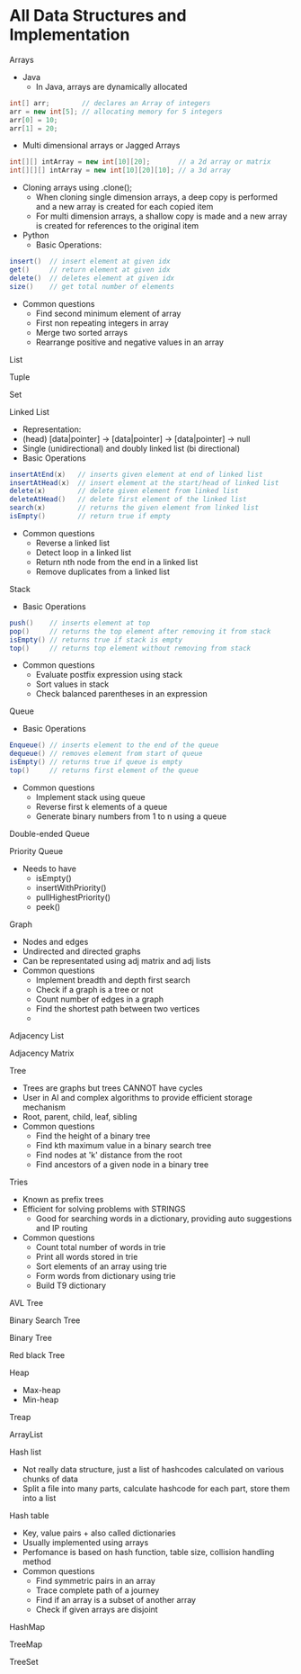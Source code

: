 # All Data Structures and Implementation

Arrays
- Java
  - In Java, arrays are dynamically allocated
``` Java
int[] arr;        // declares an Array of integers
arr = new int[5]; // allocating memory for 5 integers
arr[0] = 10;
arr[1] = 20;
```
  - Multi dimensional arrays or Jagged Arrays
``` Java
int[][] intArray = new int[10][20];       // a 2d array or matrix
int[][][] intArray = new int[10][20][10]; // a 3d array
```
  - Cloning arrays using .clone();
    - When cloning single dimension arrays, a deep copy is performed and a new array is created for each copied item
    - For multi dimension arrays, a shallow copy is made and a new array is created for references to the original item
- Python
  - Basic Operations:
``` Java
insert()  // insert element at given idx
get()     // return element at given idx
delete()  // deletes element at given idx
size()    // get total number of elements
```
- Common questions
  - Find second minimum element of array
  - First non repeating integers in array
  - Merge two sorted arrays
  - Rearrange positive and negative values in an array

List

Tuple 

Set

Linked List
- Representation:
- (head) [data|pointer] -> [data|pointer] -> [data|pointer] -> null
- Single (unidirectional) and doubly linked list (bi directional)
- Basic Operations
``` Java
insertAtEnd(x)   // inserts given element at end of linked list
insertAtHead(x)  // insert element at the start/head of linked list
delete(x)        // delete given element from linked list
deleteAtHead()   // delete first element of the linked list
search(x)        // returns the given element from linked list
isEmpty()        // return true if empty
```
- Common questions
  - Reverse a linked list
  - Detect loop in a linked list
  - Return nth node from the end in a linked list
  - Remove duplicates from a linked list

Stack

- Basic Operations
``` Java
push()    // inserts element at top
pop()     // returns the top element after removing it from stack
isEmpty() // returns true if stack is empty
top()     // returns top element without removing from stack
```
- Common questions
  - Evaluate postfix expression using stack
  - Sort values in stack
  - Check balanced parentheses in an expression

Queue
- Basic Operations
``` Java
Enqueue() // inserts element to the end of the queue
dequeue() // removes element from start of queue
isEmpty() // returns true if queue is empty
top()     // returns first element of the queue
```
- Common questions
  - Implement stack using queue
  - Reverse first k elements of a queue
  - Generate binary numbers from 1 to n using a queue
  

Double-ended Queue

Priority Queue
- Needs to have
  - isEmpty()
  - insertWithPriority()
  - pullHighestPriority()
  - peek()

Graph
- Nodes and edges
- Undirected and directed graphs
- Can be representated using adj matrix and adj lists
- Common questions
  - Implement breadth and depth first search
  - Check if a graph is a tree or not
  - Count number of edges in a graph
  - Find the shortest path between two vertices
  - 
Adjacency List

Adjacency Matrix

Tree
- Trees are graphs but trees CANNOT have cycles
- User in AI and complex algorithms to provide efficient storage mechanism
- Root, parent, child, leaf, sibling
- Common questions
  - Find the height of a binary tree
  - Find kth maximum value in a binary search tree
  - Find nodes at 'k' distance from the root
  - Find ancestors of a given node in a binary tree

Tries
- Known as prefix trees
- Efficient for solving problems with STRINGS
  - Good for searching words in a dictionary, providing auto suggestions and IP routing
- Common questions
  - Count total number of words in trie
  - Print all words stored in trie
  - Sort elements of an array using trie
  - Form words from dictionary using trie
  - Build T9 dictionary
  

AVL Tree

Binary Search Tree

Binary Tree

Red black Tree

Heap
- Max-heap
- Min-heap

Treap

ArrayList

Hash list
- Not really data structure, just a list of hashcodes calculated on various chunks of data
- Split a file into many parts, calculate hashcode for each part, store them into a list
  

Hash table
- Key, value pairs + also called dictionaries
- Usually implemented using arrays
- Perfomance is based on hash function, table size, collision handling method
- Common questions
  - Find symmetric pairs in an array
  - Trace complete path of a journey
  - Find if an array is a subset of another array
  - Check if given arrays are disjoint

HashMap

TreeMap

TreeSet